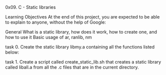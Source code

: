0x09. C - Static libraries

Learning Objectives
At the end of this project, you are expected to be able to explain to anyone, without the help of Google:

General
What is a static library, how does it work, how to create one, and how to use it
Basic usage of ar, ranlib, nm

task 0. Create the static library libmy.a containing all the functions listed below:

task 1. Create a script called create_static_lib.sh that creates a static library called liball.a from all the .c files that are in the current directory.
